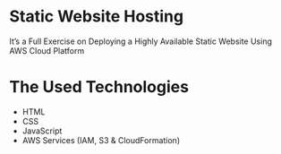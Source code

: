 # Static Website Hosting
It’s a Full Exercise on Deploying a Highly Available Static Website Using AWS Cloud Platform

# The Used Technologies
* HTML
* CSS
* JavaScript
* AWS Services (IAM, S3 & CloudFormation)

